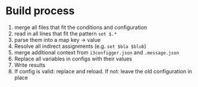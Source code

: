 # Build process

1. merge all files that fit the conditions and configuration
2. read in all lines that fit the pattern ``set $.*``
3. parse them into a map key -> value
4. Resolve all indirect assignments (e.g. ``set $bla $blub``)
5. merge additional context from `i3configger.json` and `.message.json`
5. Replace all variables in configs with their values
6. Write results
7. If config is valid: replace and reload. If not: leave the old configuration in place
